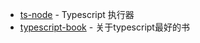 - [ts-node](https://www.npmjs.com/package/ts-node) - Typescript 执行器
- [typescript-book](https://github.com/basarat/typescript-book) - 关于typescript最好的书